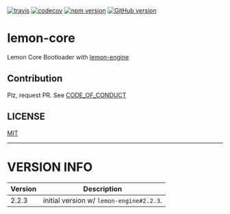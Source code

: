 [![travis](https://travis-ci.org/lemoncloud-io/lemon-core.svg?branch=master)](https://travis-ci.org/lemoncloud-io/lemon-core)
[![codecov](https://codecov.io/gh/lemoncloud-io/lemon-core/branch/master/graph/badge.svg)](https://codecov.io/gh/lemoncloud-io/lemon-core)
[![npm version](https://badge.fury.io/js/lemon-core.svg)](https://badge.fury.io/js/lemon-core)
[![GitHub version](https://badge.fury.io/gh/lemoncloud-io%2Flemon-core.svg)](https://badge.fury.io/gh/lemoncloud-io%2Flemon-core)


# lemon-core

Lemon Core Bootloader with [lemon-engine](/lemoncloud-io/lemon-engine)



## Contribution

Plz, request PR. See [CODE_OF_CONDUCT](CODE_OF_CONDUCT.md)


## LICENSE

[MIT](LICENSE)



----------------
# VERSION INFO #

| Version   | Description
|--         |--
| 2.2.3     | initial version w/ `lemon-engine#2.2.3`.
